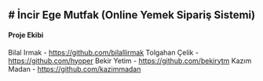 <h2># İncir Ege Mutfak (Online Yemek Sipariş Sistemi)</h2>

<h4>Proje Ekibi</h4> 
Bilal Irmak - <a href="https://github.com/bilallirmak">https://github.com/bilallirmak</a>
Tolgahan Çelik - <a href="https://github.com/hyoper">https://github.com/hyoper</a>
Bekir Yetim - <a href="https://github.com/bekirytm">https://github.com/bekirytm</a>
Kazım Madan - <a href="https://github.com/kazimmadan">https://github.com/kazimmadan</a>
